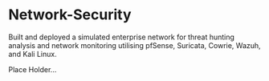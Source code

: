 # Network-Security
Built and deployed a simulated enterprise network for threat hunting analysis and network monitoring utilising pfSense, Suricata, Cowrie, Wazuh, and Kali Linux.

Place Holder...
